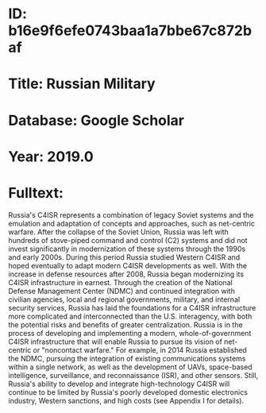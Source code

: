 # ID: b16e9f6efe0743baa1a7bbe67c872baf
# Title: Russian Military
# Database: Google Scholar
# Year: 2019.0
# Fulltext:
Russia's C4ISR represents a combination of legacy Soviet systems and the emulation and adaptation of concepts and approaches, such as net-centric warfare.
After the collapse of the Soviet Union, Russia was left with hundreds of stove-piped command and control (C2) systems and did not invest significantly in modernization of these systems through the 1990s and early 2000s.
During this period Russia studied Western C4ISR and hoped eventually to adapt modern C4ISR developments as well.
With the increase in defense resources after 2008, Russia began modernizing its C4ISR infrastructure in earnest.
Through the creation of the National Defense Management Center (NDMC) and continued integration with civilian agencies, local and regional governments, military, and internal security services, Russia has laid the foundations for a C4ISR infrastructure more complicated and interconnected than the U.S. interagency, with both the potential risks and benefits of greater centralization.
Russia is in the process of developing and implementing a modern, whole-of-government C4ISR infrastructure that will enable Russia to pursue its vision of net-centric or "noncontact warfare."
For example, in 2014 Russia established the NDMC, pursuing the integration of existing communications systems within a single network, as well as the development of UAVs, space-based intelligence, surveillance, and reconnaissance (ISR), and other sensors.
Still, Russia's ability to develop and integrate high-technology C4ISR will continue to be limited by Russia's poorly developed domestic electronics industry, Western sanctions, and high costs (see Appendix I for details).